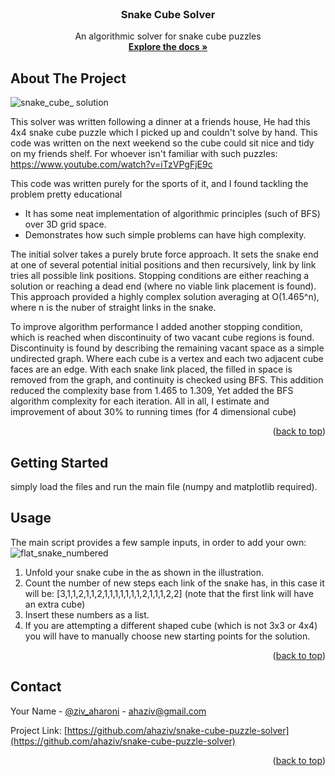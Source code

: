 <!-- PROJECT SHIELDS -->
<!--
*** I'm using markdown "reference style" links for readability.
*** Reference links are enclosed in brackets [ ] instead of parentheses ( ).
*** See the bottom of this document for the declaration of the reference variables
-->



<!-- PROJECT LOGO -->
<br />
<div align="center">

  <h3 align="center">Snake Cube Solver</h3>

  <p align="center">
    An algorithmic solver for snake cube puzzles
    <br />
    <a href="https://github.com/ahaziv/snake-cube-puzzle-solver"><strong>Explore the docs »</strong></a>
    <br />
  </p>
</div>



<!-- ABOUT THE PROJECT -->
## About The Project
![snake_cube_ solution](https://github.com/ahaziv/snake-cube-puzzle-solver/assets/46624561/0997d8fd-72c1-4e44-9074-8c90e81ff158)

This solver was written following a dinner at a friends house, He had this 4x4 snake cube puzzle which I picked up and couldn't solve by hand. This code was written on the next weekend so the cube could sit nice and tidy on my friends shelf. 
For whoever isn't familiar with such puzzles: https://www.youtube.com/watch?v=iTzVPgFjE9c

This code was written purely for the sports of it, and I found tackling the problem pretty educational  
* It has some neat implementation of algorithmic principles (such of BFS) over 3D grid space. 
* Demonstrates how such simple problems can have high complexity.

The initial solver takes a purely brute force approach. It sets the snake end at one of several potential initial positions and then recursively, link by link tries all possible link positions. 
Stopping conditions are either reaching a solution or reaching a dead end (where no viable link placement is found).
This approach provided a highly complex solution averaging at O(1.465^n), where n is the nuber of straight links in the snake. 

To improve algorithm performance I added another stopping condition, which is reached when discontinuity of two vacant cube regions is found.
Discontinuity is found by describing the remaining vacant space as a simple undirected graph. Where each cube is a vertex and each two adjacent cube faces are an edge.
With each snake link placed, the filled in space is removed from the graph, and continuity is checked using BFS.
This addition reduced the complexity base from 1.465 to 1.309, Yet added the BFS algorithm complexity for each iteration.
All in all, I estimate and improvement of about 30% to running times (for 4 dimensional cube)

<p align="right">(<a href="#readme-top">back to top</a>)</p>



<!-- GETTING STARTED -->
## Getting Started

simply load the files and run the main file (numpy and matplotlib required).


<!-- USAGE EXAMPLES -->
## Usage

The main script provides a few sample inputs, in order to add your own:
![flat_snake_numbered](https://github.com/ahaziv/snake-cube-puzzle-solver/assets/46624561/10a60595-31a5-414c-b2aa-bed672d787dc)
1. Unfold your snake cube in the as shown in the illustration.
2. Count the number of new steps each link of the snake has, in this case it will be: [3,1,1,2,1,1,2,1,1,1,1,1,1,1,2,1,1,1,2,2]
   (note that the first link will have an extra cube)
3. Insert these numbers as a list.
4. If you are attempting a different shaped cube (which is not 3x3 or 4x4) you will have to manually choose new starting points for the solution.


<p align="right">(<a href="#readme-top">back to top</a>)</p>


<!-- CONTACT -->
## Contact

Your Name - [@ziv_aharoni](https://www.linkedin.com/in/ziv-aharoni-3909271b0/) - ahaziv@gmail.com

Project Link: [https://github.com/ahaziv/snake-cube-puzzle-solver](https://github.com/ahaziv/snake-cube-puzzle-solver)

<p align="right">(<a href="#readme-top">back to top</a>)</p>


<!-- MARKDOWN LINKS & IMAGES -->
<!-- https://www.markdownguide.org/basic-syntax/#reference-style-links -->
[product-screenshot]: snake_cube_solution.png
